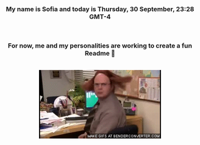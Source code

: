 


<div align="center">
<h3 >My name is Sofia and today is Thursday, 30 September, 23:28 GMT-4</h3><br>
<h3 >For now, me and my personalities are working to create a fun Readme 👋
</h3><br>
<img src='img/dwight.gif' alt='working...'/>
</div>
